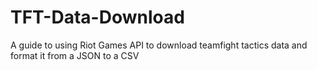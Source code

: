 # TFT-Data-Download
A guide to using Riot Games API to download teamfight tactics data and format it from a JSON to a CSV
